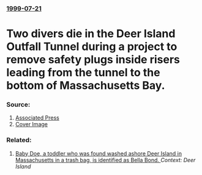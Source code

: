 ### [1999-07-21](/news/1999/07/21/index.md)

#  Two divers die in the Deer Island Outfall Tunnel during a project to remove safety plugs inside risers leading from the tunnel to the bottom of Massachusetts Bay. 




### Source:

1. [Associated Press](http://www.southcoasttoday.com/apps/pbcs.dll/article?AID=/19990722/NEWS/307229950)
1. [Cover Image](http://www.southcoasttoday.com/Global/images/head/nameplate/fb/southcoast-logo.jpg)

### Related:

1. [Baby Doe, a toddler who was found washed ashore Deer Island in Massachusetts in a trash bag, is identified as Bella Bond. ](/news/2015/09/18/baby-doe-a-toddler-who-was-found-washed-ashore-deer-island-in-massachusetts-in-a-trash-bag-is-identified-as-bella-bond.md) _Context: Deer Island_
